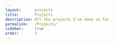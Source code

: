```yaml
---
layout:      projects
title:       Projects
description: All the projects I've done so far.
permalink:   /Projects/
sidebar:     true
order:       1
---
```

